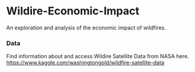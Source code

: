 # Wildire-Economic-Impact
An exploration and analysis of the economic impact of wildfires.

### Data
Find information about and access Wildire Satellite Data from NASA here.
https://www.kaggle.com/washingtongold/wildfire-satellite-data
